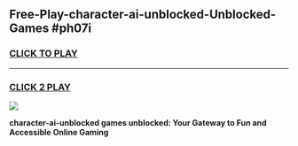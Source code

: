 
## Free-Play-character-ai-unblocked-Unblocked-Games #ph07i
<h3>
<a href="https://news.freeplayer.one?title=character-ai-unblocked&ref=8M">CLICK TO PLAY</a></h3>
<hr>

<h3>
<a href="https://news.freeplayer.one?title=character-ai-unblocked&ref=8M">CLICK 2 PLAY</a>
  
</h3>

<a href="https://news.freeplayer.one?title=character-ai-unblocked&ref=8M"><img src="https://clearcache.store/games.png"></a>


**character-ai-unblocked games unblocked: Your Gateway to Fun and Accessible Online Gaming**
